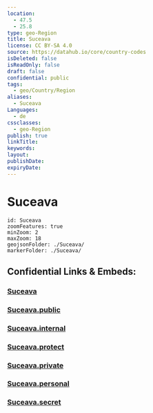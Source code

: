 ```yaml
---
location:
  - 47.5
  - 25.8
type: geo-Region
title: Suceava
license: CC BY-SA 4.0
source: https://datahub.io/core/country-codes
isDeleted: false
isReadOnly: false
draft: false
confidential: public
tags:
  - geo/Country/Region
aliases:
  - Suceava
Languages:
  - de
cssclasses:
  - geo-Region
publish: true
linkTitle:
keywords:
layout:
publishDate:
expiryDate:
---
```


# Suceava

```leaflet
id: Suceava
zoomFeatures: true 
minZoom: 2 
maxZoom: 18
geojsonFolder: ./Suceava/
markerFolder: ./Suceava/
```


## Confidential Links & Embeds: 

### [Suceava](/_Standards/Earth/Continent/Europe/Europe~East/Romania/Regions~Romania/Romania~Nord-Est/Suceava.md) 

### [Suceava.public](/_public/Earth/Continent/Europe/Europe~East/Romania/Regions~Romania/Romania~Nord-Est/Suceava.public.md) 

### [Suceava.internal](/_internal/Earth/Continent/Europe/Europe~East/Romania/Regions~Romania/Romania~Nord-Est/Suceava.internal.md) 

### [Suceava.protect](/_protect/Earth/Continent/Europe/Europe~East/Romania/Regions~Romania/Romania~Nord-Est/Suceava.protect.md) 

### [Suceava.private](/_private/Earth/Continent/Europe/Europe~East/Romania/Regions~Romania/Romania~Nord-Est/Suceava.private.md) 

### [Suceava.personal](/_personal/Earth/Continent/Europe/Europe~East/Romania/Regions~Romania/Romania~Nord-Est/Suceava.personal.md) 

### [Suceava.secret](/_secret/Earth/Continent/Europe/Europe~East/Romania/Regions~Romania/Romania~Nord-Est/Suceava.secret.md)

